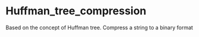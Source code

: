 # Huffman_tree_compression
Based on the concept of Huffman tree. Compress a string to a binary format
